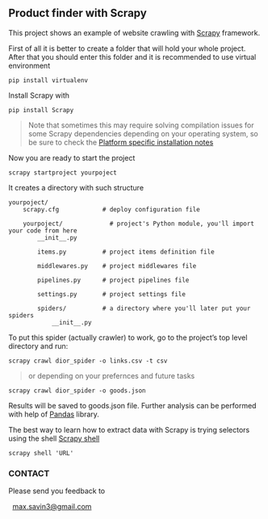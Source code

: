 ## Product finder with Scrapy

This project shows an example of website crawling with [Scrapy](https://doc.scrapy.org/en/latest) framework. 

First of all it is better to create a folder that will hold your whole project. After that you should enter this folder and it is recommended to use virtual environment

```
pip install virtualenv
```

Install Scrapy with

```
pip install Scrapy
```

> Note that sometimes this may require solving compilation issues for some Scrapy dependencies depending on your operating system, so be  sure to check the [Platform specific installation notes](https://doc.scrapy.org/en/latest/intro/install.html#intro-install-platform-notes) 

Now you are ready to start the project

```
scrapy startproject yourpoject
```

It creates a directory with such structure

```
yourpoject/
    scrapy.cfg            # deploy configuration file

    yourpoject/             # project's Python module, you'll import your code from here
        __init__.py

        items.py          # project items definition file

        middlewares.py    # project middlewares file

        pipelines.py      # project pipelines file

        settings.py       # project settings file

        spiders/          # a directory where you'll later put your spiders
            __init__.py
```

To put this spider (actually crawler) to work, go to the project’s top level directory and run:

```
scrapy crawl dior_spider -o links.csv -t csv
```
> or depending on your prefernces and future tasks
```
scrapy crawl dior_spider -o goods.json 
```

Results will be saved to goods.json file. Further analysis can be performed with help of [Pandas](https://pandas.pydata.org/) library.

The best way to learn how to extract data with Scrapy is trying selectors using the shell [Scrapy shell](https://doc.scrapy.org/en/latest/topics/shell.html#topics-shell)
```
scrapy shell 'URL'
```
### CONTACT

Please send you feedback to

  max.savin3@gmail.com
